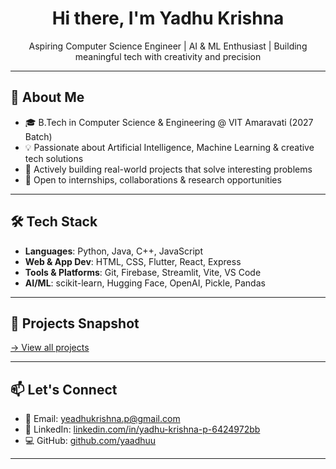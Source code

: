 <h1 align="center">Hi there, I'm Yadhu Krishna </h1>

<p align="center">
  Aspiring Computer Science Engineer | AI & ML Enthusiast | Building meaningful tech with creativity and precision
</p>

---

## 💼 About Me

- 🎓 B.Tech in Computer Science & Engineering @ VIT Amaravati (2027 Batch)
- 💡 Passionate about Artificial Intelligence, Machine Learning & creative tech solutions
- 🚀 Actively building real-world projects that solve interesting problems
- 🤝 Open to internships, collaborations & research opportunities

---

## 🛠️ Tech Stack

- **Languages**: Python, Java, C++, JavaScript
- **Web & App Dev**: HTML, CSS, Flutter, React, Express
- **Tools & Platforms**: Git, Firebase, Streamlit, Vite, VS Code
- **AI/ML**: scikit-learn, Hugging Face, OpenAI, Pickle, Pandas

---

## 🌱 Projects Snapshot
 [→ View all projects](https://github.com/yaadhuu?tab=repositories)

---

## 📫 Let's Connect

- 📧 Email: [yeadhukrishna.p@gmail.com](mailto:yeadhukrishna.p@gmail.com)  
- 🔗 LinkedIn: [linkedin.com/in/yadhu-krishna-p-6424972bb](https://www.linkedin.com/in/yadhu-krishna-p-6424972bb)  
- 💻 GitHub: [github.com/yaadhuu](https://github.com/yaadhuu)

---


<p align="center">
 
</p>
